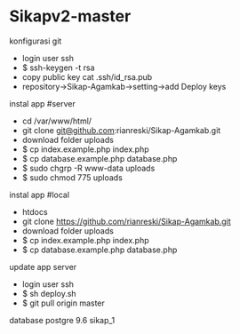 # Sikapv2-master

konfigurasi git
- login user ssh
- $ ssh-keygen -t rsa
- copy public key cat .ssh/id_rsa.pub
- repository->Sikap-Agamkab->setting->add Deploy keys

instal app #server
- cd /var/www/html/
- git clone git@github.com:rianreski/Sikap-Agamkab.git
- download folder uploads
- $ cp index.example.php index.php
- $ cp database.example.php database.php
- $ sudo chgrp -R www-data uploads
- $ sudo chmod 775 uploads

instal app #local
- htdocs
- git clone https://github.com/rianreski/Sikap-Agamkab.git
- download folder uploads
- $ cp index.example.php index.php
- $ cp database.example.php database.php

update app server
- login user ssh
- $ sh deploy.sh 
- $ git pull origin master

database postgre 9.6
sikap_1

